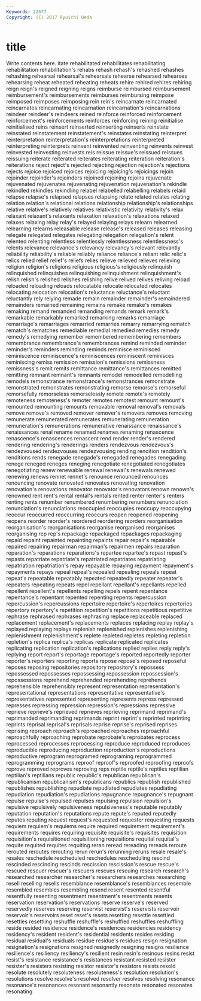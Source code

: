 ```yaml
---
Keywords: 22677 
Copyright: (C) 2017 Ryuichi Ueda
---
```


# title

Write contents here.
itate rehabilitated rehabilitates rehabilitating rehabilitation rehabilitation's rehabs rehash rehash's
rehashed rehashes rehashing rehearsal rehearsal's rehearsals rehearse rehearsed rehearses rehearsing
reheat reheated reheating reheats rehire rehired rehires rehiring reign reign's
reigned reigning reigns reimburse reimbursed reimbursement reimbursement's reimbursements reimburses reimbursing
reimpose reimposed reimposes reimposing rein rein's reincarnate reincarnated reincarnates reincarnating
reincarnation reincarnation's reincarnations reindeer reindeer's reindeers reined reinforce reinforced reinforcement
reinforcement's reinforcements reinforces reinforcing reining reinitialise reinitialised reins reinsert reinserted
reinserting reinserts reinstate reinstated reinstatement reinstatement's reinstates reinstating reinterpret reinterpretation
reinterpretation's reinterpretations reinterpreted reinterpreting reinterprets reinvent reinvented reinventing reinvents reinvest
reinvested reinvesting reinvests reis reissue reissue's reissued reissues reissuing reiterate
reiterated reiterates reiterating reiteration reiteration's reiterations reject reject's rejected rejecting
rejection rejection's rejections rejects rejoice rejoiced rejoices rejoicing rejoicing's rejoicings
rejoin rejoinder rejoinder's rejoinders rejoined rejoining rejoins rejuvenate rejuvenated rejuvenates
rejuvenating rejuvenation rejuvenation's rekindle rekindled rekindles rekindling relabel relabelled relabelling
relabels relaid relapse relapse's relapsed relapses relapsing relate related relates
relating relation relation's relational relations relationship relationship's relationships relative relative's
relatively relatives relativistic relativity relativity's relax relaxant relaxant's relaxants relaxation
relaxation's relaxations relaxed relaxes relaxing relay relay's relayed relaying relays
relearn relearned relearning relearns releasable release release's released releases releasing
relegate relegated relegates relegating relegation relegation's relent relented relenting relentless
relentlessly relentlessness relentlessness's relents relevance relevance's relevancy relevancy's relevant relevantly
reliability reliability's reliable reliably reliance reliance's reliant relic relic's relics
relied relief relief's reliefs relies relieve relieved relieves relieving religion
religion's religions religious religious's religiously relinquish relinquished relinquishes relinquishing relinquishment
relinquishment's relish relish's relished relishes relishing relive relived relives reliving
reload reloaded reloading reloads relocatable relocate relocated relocates relocating relocation
relocation's reluctance reluctance's reluctant reluctantly rely relying remade remain remainder
remainder's remaindered remainders remained remaining remains remake remake's remakes remaking
remand remanded remanding remands remark remark's remarkable remarkably remarked remarking
remarks remarriage remarriage's remarriages remarried remarries remarry remarrying rematch rematch's
rematches remediable remedial remedied remedies remedy remedy's remedying remember remembered
remembering remembers remembrance remembrance's remembrances remind reminded reminder reminder's reminders
reminding reminds reminisce reminisced reminiscence reminiscence's reminiscences reminiscent reminisces reminiscing
remiss remission remission's remissions remissness remissness's remit remits remittance remittance's
remittances remitted remitting remnant remnant's remnants remodel remodelled remodelling remodels
remonstrance remonstrance's remonstrances remonstrate remonstrated remonstrates remonstrating remorse remorse's remorseful
remorsefully remorseless remorselessly remote remote's remotely remoteness remoteness's remoter remotes
remotest remount remount's remounted remounting remounts removable removal removal's removals
remove remove's removed remover remover's removers removes removing remunerate remunerated
remunerates remunerating remuneration remuneration's remunerations remunerative renaissance renaissance's renaissances renal
rename renamed renames renaming renascence renascence's renascences renascent rend render
render's rendered rendering rendering's renderings renders rendezvous rendezvous's rendezvoused rendezvouses
rendezvousing rending rendition rendition's renditions rends renegade renegade's renegaded renegades
renegading renege reneged reneges reneging renegotiate renegotiated renegotiates renegotiating renew
renewable renewal renewal's renewals renewed renewing renews rennet rennet's renounce
renounced renounces renouncing renovate renovated renovates renovating renovation renovation's renovations
renovator renovator's renovators renown renown's renowned rent rent's rental rental's
rentals rented renter renter's renters renting rents renumber renumbered renumbering
renumbers renunciation renunciation's renunciations reoccupied reoccupies reoccupy reoccupying reoccur reoccurred
reoccurring reoccurs reopen reopened reopening reopens reorder reorder's reordered reordering
reorders reorganisation reorganisation's reorganisations reorganise reorganised reorganises reorganising rep rep's
repackage repackaged repackages repackaging repaid repaint repainted repainting repaints repair
repair's repairable repaired repairing repairman repairman's repairmen repairs reparation reparation's
reparations reparations's repartee repartee's repast repast's repasts repatriate repatriate's repatriated
repatriates repatriating repatriation repatriation's repay repayable repaying repayment repayment's repayments
repays repeal repeal's repealed repealing repeals repeat repeat's repeatable repeatably
repeated repeatedly repeater repeater's repeaters repeating repeats repel repellant repellant's
repellants repelled repellent repellent's repellents repelling repels repent repentance repentance's
repentant repented repenting repents repercussion repercussion's repercussions repertoire repertoire's repertoires
repertories repertory repertory's repetition repetition's repetitions repetitious repetitive rephrase rephrased
rephrases rephrasing replace replaceable replaced replacement replacement's replacements replaces replacing
replay replay's replayed replaying replays replenish replenished replenishes replenishing replenishment
replenishment's replete repleted repletes repleting repletion repletion's replica replica's replicas
replicate replicated replicates replicating replication replication's replications replied replies reply
reply's replying report report's reportage reportage's reported reportedly reporter reporter's
reporters reporting reports repose repose's reposed reposeful reposes reposing repositories
repository repository's repossess repossessed repossesses repossessing repossession repossession's repossessions reprehend
reprehended reprehending reprehends reprehensible reprehensibly represent representation representation's representational representations
representative representative's representatives represented representing represents repress repressed represses repressing
repression repression's repressions repressive reprieve reprieve's reprieved reprieves reprieving reprimand
reprimand's reprimanded reprimanding reprimands reprint reprint's reprinted reprinting reprints reprisal
reprisal's reprisals reprise reprise's reprised reprises reprising reproach reproach's reproached
reproaches reproachful reproachfully reproaching reprobate reprobate's reprobates reprocess reprocessed reprocesses
reprocessing reproduce reproduced reproduces reproducible reproducing reproduction reproduction's reproductions reproductive
reprogram reprogramed reprograming reprogrammed reprogramming reprograms reproof reproof's reproofed reproofing
reproofs reprove reproved reproves reproving reps reptile reptile's reptiles reptilian
reptilian's reptilians republic republic's republican republican's republicanism republicanism's republicans republics
republish republished republishes republishing repudiate repudiated repudiates repudiating repudiation repudiation's
repudiations repugnance repugnance's repugnant repulse repulse's repulsed repulses repulsing repulsion
repulsion's repulsive repulsively repulsiveness repulsiveness's reputable reputably reputation reputation's reputations
repute repute's reputed reputedly reputes reputing request request's requested requester
requesting requests requiem requiem's requiems require required requirement requirement's requirements
requires requiring requisite requisite's requisites requisition requisition's requisitioned requisitioning requisitions
requital requital's requite requited requites requiting reran reread rereading rereads
reroute rerouted reroutes rerouting rerun rerun's rerunning reruns resale resale's
resales reschedule rescheduled reschedules rescheduling rescind rescinded rescinding rescinds rescission
rescission's rescue rescue's rescued rescuer rescuer's rescuers rescues rescuing research
research's researched researcher researcher's researchers researches researching resell reselling resells
resemblance resemblance's resemblances resemble resembled resembles resembling resend resent resented
resentful resentfully resenting resentment resentment's resentments resents reservation reservation's reservations
reserve reserve's reserved reservedly reserves reserving reservist reservist's reservists reservoir
reservoir's reservoirs reset reset's resets resetting resettle resettled resettles resettling
reshuffle reshuffle's reshuffled reshuffles reshuffling reside resided residence residence's residences
residencies residency residency's resident resident's residential residents resides residing residual
residual's residuals residue residue's residues resign resignation resignation's resignations resigned
resignedly resigning resigns resilience resilience's resiliency resiliency's resilient resin resin's
resinous resins resist resist's resistance resistance's resistances resistant resisted resister
resister's resisters resisting resistor resistor's resistors resists resold resolute resolutely
resoluteness resoluteness's resolution resolution's resolutions resolve resolve's resolved resolver resolves
resolving resonance resonance's resonances resonant resonantly resonate resonated resonates resonating
